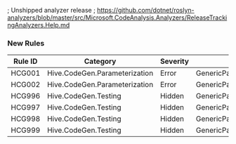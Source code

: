 ﻿; Unshipped analyzer release
; https://github.com/dotnet/roslyn-analyzers/blob/master/src/Microsoft.CodeAnalysis.Analyzers/ReleaseTrackingAnalyzers.Help.md

### New Rules
Rule ID | Category | Severity | Notes
--------|----------|----------|-------
HCG001 | Hive.CodeGen.Parameterization | Error | GenericParameterizationGenerator
HCG002 | Hive.CodeGen.Parameterization | Error | GenericParameterizationGenerator
HCG996 | Hive.CodeGen.Testing | Hidden | GenericParameterizationGenerator
HCG997 | Hive.CodeGen.Testing | Hidden | GenericParameterizationGenerator
HCG998 | Hive.CodeGen.Testing | Hidden | GenericParameterizationGenerator
HCG999 | Hive.CodeGen.Testing | Hidden | GenericParameterizationGenerator